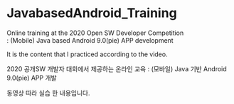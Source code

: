 # JavabasedAndroid_Training  

Online training at the 2020 Open SW Developer Competition  
: (Mobile) Java based Android 9.0(pie) APP development  

It is the content that I practiced according to the video.  

2020 공개SW 개발자 대회에서 제공하는 온라인 교육
: (모바일) Java 기반 Android 9.0(pie) APP 개발  

동영상 따라 실습 한 내용입니다.  
